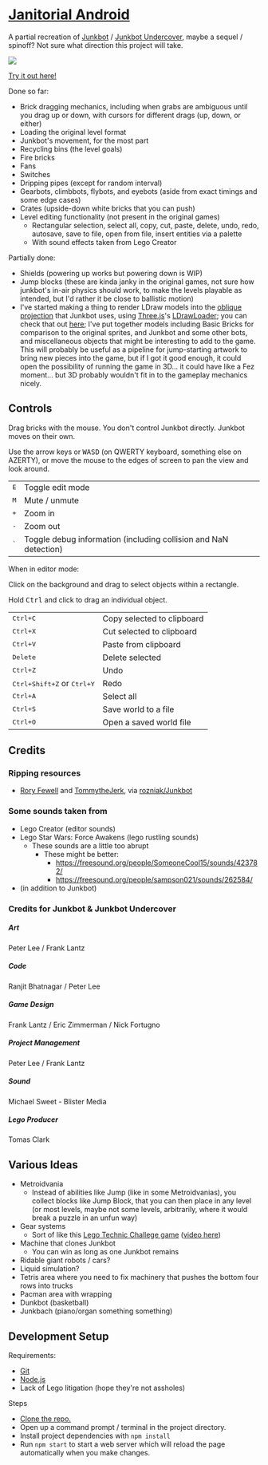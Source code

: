 # [Janitorial Android][demo]

A partial recreation of [Junkbot][] / [Junkbot Undercover][], maybe a sequel / spinoff?
Not sure what direction this project will take.

[![](images/teaser.png)][demo]

[Try it out here!][demo]

Done so far:
- Brick dragging mechanics, including when grabs are ambiguous until you drag up or down, with cursors for different drags (up, down, or either)
- Loading the original level format
- Junkbot's movement, for the most part
- Recycling bins (the level goals)
- Fire bricks
- Fans
- Switches
- Dripping pipes (except for random interval)
- Gearbots, climbbots, flybots, and eyebots (aside from exact timings and some edge cases)
- Crates (upside-down white bricks that you can push)
- Level editing functionality (not present in the original games)
	- Rectangular selection, select all, copy, cut, paste, delete, undo, redo, autosave, save to file, open from file, insert entities via a palette
	- With sound effects taken from Lego Creator

Partially done:
- Shields (powering up works but powering down is WIP)
- Jump blocks (these are kinda janky in the original games, not sure how junkbot's in-air physics should work, to make the levels playable as intended, but I'd rather it be close to ballistic motion)
- I've started making a thing to render LDraw models into the [oblique projection][] that Junkbot uses, using [Three.js][]'s [LDrawLoader][]; you can check that out [here][3D demo]; I've put together models including Basic Bricks for comparison to the original sprites, and Junkbot and some other bots, and miscellaneous objects that might be interesting to add to the game. This will probably be useful as a pipeline for jump-starting artwork to bring new pieces into the game, but if I got it good enough, it could open the possibility of running the game in 3D... it could have like a Fez moment... but 3D probably wouldn't fit in to the gameplay mechanics nicely.

## Controls

<p>Drag bricks with the mouse. You don't control Junkbot directly. Junkbot moves on their own.</p>
<p>Use the arrow keys or <kbd>WASD</kbd> (on QWERTY keyboard, something else on AZERTY), or move the mouse to the edges of screen to pan the view and look around.</p>
<table>
	<tr>
		<td><kbd>E</kbd></td>
		<td>Toggle edit mode</td>
	</tr>
	<!-- <tr>
		<td><kbd>P</kbd> or <kbd>Spacebar</kbd></td>
		<td>Pause / unpause</td>
	</tr> -->
	<tr>
		<td><kbd>M</kbd></td>
		<td>Mute / unmute</td>
	</tr>
	<tr>
		<td><kbd>+</kbd></td>
		<td>Zoom in</td>
	</tr>
	<tr>
		<td><kbd>-</kbd></td>
		<td>Zoom out</td>
	</tr>
	<tr>
		<td><kbd>`</kbd></td>
		<td>Toggle debug information (including collision and NaN detection)</td>
	</tr>
</table>
<p>When in editor mode:</p>
<p>Click on the background and drag to select objects within a rectangle.</p>
<p>Hold <kbd>Ctrl</kbd> and click to drag an individual object.</p>
<table>
	<tr>
		<td><kbd>Ctrl+C</kbd></td>
		<td>Copy selected to clipboard</td>
	</tr>
	<tr>
		<td><kbd>Ctrl+X</kbd></td>
		<td>Cut selected to clipboard</td>
	</tr>
	<tr>
		<td><kbd>Ctrl+V</kbd></td>
		<td>Paste from clipboard</td>
	</tr>
	<tr>
		<td><kbd>Delete</kbd></td>
		<td>Delete selected</td>
	</tr>
	<tr>
		<td><kbd>Ctrl+Z</kbd></td>
		<td>Undo</td>
	</tr>
	<tr>
		<td><kbd>Ctrl+Shift+Z</kbd> or <kbd>Ctrl+Y</kbd></td>
		<td>Redo</td>
	</tr>
	<tr>
		<td><kbd>Ctrl+A</kbd></td>
		<td>Select all</td>
	</tr>
	<tr>
		<td><kbd>Ctrl+S</kbd></td>
		<td>Save world to a file</td>
	</tr>
	<tr>
		<td><kbd>Ctrl+O</kbd></td>
		<td>Open a saved world file</td>
	</tr>
</table>

## Credits

### Ripping resources
- [Rory Fewell](https://github.com/rozniak) and [TommytheJerk](https://github.com/TommytheJerk), via [rozniak/Junkbot](https://github.com/rozniak/Junkbot)

### Some sounds taken from
- Lego Creator (editor sounds)
- Lego Star Wars: Force Awakens (lego rustling sounds)
	- These sounds are a little too abrupt
		- These might be better:
			- https://freesound.org/people/SomeoneCool15/sounds/423782/
			- https://freesound.org/people/sampson021/sounds/262584/
- (in addition to Junkbot)

### Credits for Junkbot & Junkbot Undercover

##### Art
Peter Lee / Frank Lantz

##### Code
Ranjit Bhatnagar / Peter Lee

##### Game Design
Frank Lantz / Eric Zimmerman / Nick Fortugno

##### Project Management
Peter Lee / Frank Lantz

##### Sound
Michael Sweet - Blister Media

##### Lego Producer
Tomas Clark

## Various Ideas

- Metroidvania
	- Instead of abilities like Jump (like in some Metroidvanias), you collect blocks like Jump Block, that you can then place in any level (or most levels, maybe not some levels, arbitrarily, where it would break a puzzle in an unfun way)
- Gear systems
	- Sort of like this [Lego Technic Challege game](http://biomediaproject.com/bmp/files/LEGO/gms/online/Technic/LegoMechanic/) ([video here](https://www.youtube.com/watch?v=vjevgPI6FWs))
- Machine that clones Junkbot
	- You can win as long as one Junkbot remains
- Ridable giant robots / cars?
- Liquid simulation?
- Tetris area where you need to fix machinery that pushes the bottom four rows into trucks
- Pacman area with wrapping
- Dunkbot (basketball)
- Junkbach (piano/organ something something)

## Development Setup

Requirements:
- [Git][]
- [Node.js][]
- Lack of Lego litigation (hope they're not assholes)

Steps
- [Clone the repo.][git clone]
- Open up a command prompt / terminal in the project directory.
- Install project dependencies with `npm install`
- Run `npm start` to start a web server which will reload the page automatically when you make changes.

[Node.js]: https://nodejs.org/
[Git]: https://git-scm.org/
[git clone]: https://help.github.com/articles/cloning-a-repository/
[demo]: https://1j01.github.io/janitorial-android/
[3D demo]: https://1j01.github.io/janitorial-android/three
[Junkbot]: https://brickipedia.fandom.com/wiki/Junkbot
[Junkbot Undercover]: https://brickipedia.fandom.com/wiki/Junkbot_Undercover
[Three.js]: https://threejs.org/
[LDrawLoader]: https://threejs.org/examples/webgl_loader_ldraw.html
[oblique projection]: https://en.wikipedia.org/wiki/Oblique_projection
